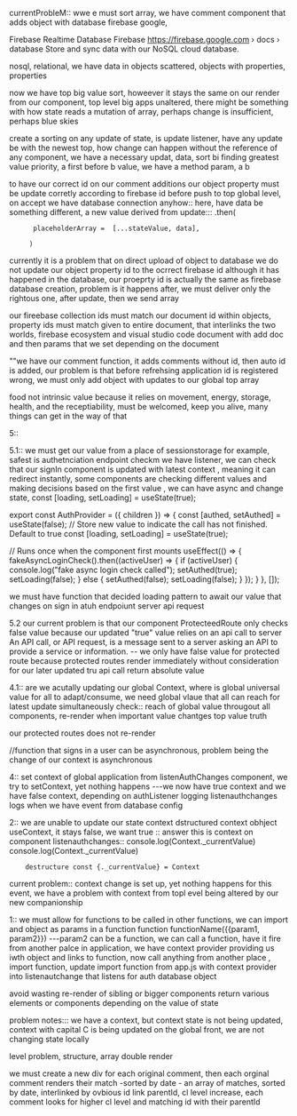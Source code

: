 



currentProbleM::  wwe e must sort array, we have comment component that adds object with database firebase google,

Firebase Realtime Database
Firebase
https://firebase.google.com › docs › database
Store and sync data with our NoSQL cloud database.

nosql, relational, we have data in objects scattered, objects with properties, properties 


now we have top big value sort, howeever it stays the same on our render from our component, top level big apps unaltered, 
there might be something with how state reads a mutation of array, perhaps change is insufficient, perhaps blue skies


create a sorting on any update of state, is update listener, have any update be with the newest top, how change can happen without the reference of any component, we have a necessary updat, data, sort bi finding greatest value priority, a first before b value, we have a method param, a b





to have our correct id on our comment additions our object property must be update corretly according to firebase id before push to top global level, on accept we have database connection anyhow:: here, have data be something different, a new value derived from update:::
         .then(

          placeholderArray =  [...stateValue, data],
          
         )
        



currently it is a problem that on direct upload of object to database we do not update our object property id to the ocrrect firebase id although it has happened in the database, our proeprty id is actually the same as firebase database creation, problem is it happens after, we must deliver only the rightous one, after update, then we send array


our fireebase collection ids must match our document id within objects, property ids must match given to entire document, that interlinks the two worlds, firebase ecosystem and visual studio code document with add doc and then params that we set depending on the document


""we have our comment function, it adds comments without id, then auto id is added, our problem is that before refrehsing application id is registered wrong, we must only add object with updates to our global top array








food not intrinsic value because it relies on movement, energy, storage, health, and the receptiability, must be welcomed, keep you alive, many things can get in the way of that 

5::


5.1:: we must get our value from a place of sessionstorage for example, safest is authetnciation endpoint checkm we have listener, we  can check that our signIn component is updated with latest context , meaning it can redirect instantly, some components are checking different values and making decisions based on the first value , we can have async and  change state, 
   const [loading, setLoading] = useState<boolean>(true);


   export const AuthProvider = ({ children }) => {
   const [authed, setAuthed] = useState<boolean>(false);
	 // Store new value to indicate the call has not finished. Default to true
   const [loading, setLoading] = useState<boolean>(true);

   // Runs once when the component first mounts
   useEffect(() => {
         fakeAsyncLoginCheck().then((activeUser) => {
            if (activeUser) {
               console.log("fake async login check called");
               setAuthed(true);
               setLoading(false);
            } else {
							 setAuthed(false);
               setLoading(false);
            }
         });
      }
   }, []);


   we must have function that decided loading pattern to await our value that changes on sign in atuh endpoiunt server api request

5.2 our current problem is that our component ProtecteedRoute only checks false value because our updated "true" value relies on an api call to server  An API call, or API request, is a message sent to a server asking an API to provide a service or information. -- we only have false value for protected route because protected routes render immediately without consideration for our later updated tru api call return absolute value

4.1:: are we acutally updating our global Context, where is global universal value for all to adapt/consume, we need global vlaue that all can reach for latest update simultaneously
check:: reach of global value througout all components, re-render when important value chantges top value truth

 our protected routes does not re-render 


 //function that signs in a user can be asynchronous, problem being the change of our context is asynchronous

4:: set context of global application from listenAuthChanges component, we try to setContext, yet nothing happens  ---we now have true context and we have false context, depending on authListener logging listenauthchanges logs when we have event from database config


2:: we are unable to update our state context dstructured context obhject useContext, it stays false, we want true
:: answer this is context on component listenauthchanges::         console.log(Context._currentValue)
        console.log(Context._currentValue)

        destructure const {._currentValue} = Context











current problem:: context change is set up, yet nothing happens for this event, we have a problem with context from topl evel being altered by our new companionship 






1:: we must allow for functions to be called in other functions, we can import and object as params in a function function functionName({{param1, param2}})  ---param2 can be a function, we can call a function, have it fire from another palce in application, we have context provider providing us iwth object and links to function, now call anything from another place , import function, update import function from app.js with context provider into listenautchange that listens for auth database object


avoid wasting re-render of sibling or bigger components 
return various elements or components depending on the value of state 






problem notes::: we have a context, but context state is not being updated, context with capital C is being updated on the global front, we are not changing state locally



















level problem, structure, array double render 

we must create a new div for each original comment, then each orginal comment renders their match -sorted by date - an array of matches, sorted by date, interlinked by ovbious id link parentId, cl level increase, each comment looks for higher cl level and matching id with their parentId